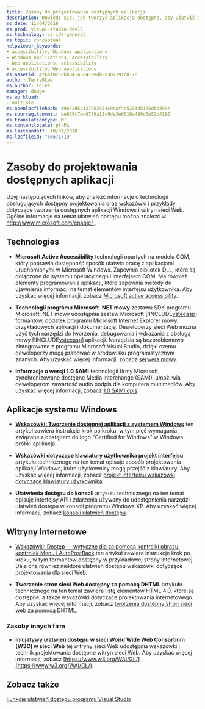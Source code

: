```yaml
---
title: Zasoby do projektowania dostępnych aplikacji
description: Dowiedz się, jak tworzyć aplikacje dostępne, aby ułatwić ich dla osób niepełnosprawnych, można użyć.
ms.date: 11/04/2016
ms.prod: visual-studio-dev15
ms.technology: vs-ide-general
ms.topic: conceptual
helpviewer_keywords:
- accessibility, Windows applications
- Windows applications, accessibility
- Web applications, accessibility
- accessibility, Web applications
ms.assetid: 426bf023-bb34-43c4-9edb-c307191c8170
author: TerryGLee
ms.author: tglee
manager: douge
ms.workload:
- multiple
ms.openlocfilehash: 19642d5a327982454c9eaf4e5233451d5dba499e
ms.sourcegitcommit: be938c7ecd756a11c9de3e6019a490d0e52b4190
ms.translationtype: MT
ms.contentlocale: pl-PL
ms.lasthandoff: 10/31/2018
ms.locfileid: "50671719"
---
```

# <a name="resources-for-designing-accessible-applications"></a>Zasoby do projektowania dostępnych aplikacji

Użyj następujących linków, aby znaleźć informacje o technologii obsługujących dostępny projektowania oraz wskazówki i przykłady dotyczące tworzenia dostępnych aplikacji Windows i witryn sieci Web. Ogólne informacje na temat ułatwień dostępu można znaleźć w [ http://www.microsoft.com/enable/ ](http://www.microsoft.com/enable/).

## <a name="technologies"></a>Technologies

* **Microsoft Active Accessibility** technologii opartych na modelu COM, który poprawia dostępność sposób ułatwia pracę z aplikacjami uruchomionymi w Microsoft Windows. Zapewnia bibliotek DLL, które są dołączone do systemu operacyjnego i interfejsem COM. Ma również elementy programowania aplikacji, które zapewnia metody do ujawnienia informacji na temat elementów interfejsu użytkownika. Aby uzyskać więcej informacji, zobacz [Microsoft active accessibility](/windows/desktop/WinAuto/microsoft-active-accessibility).

* **Technologii programu Microsoft .NET mowy** zestawu SDK programu Microsoft .NET mowy udostępnia zestaw Microsoft [!INCLUDE[vstecasp](../../code-quality/includes/vstecasp_md.md)] formantów, dodatek programu Microsoft Internet Explorer mowy, przykładowych aplikacji i dokumentację. Deweloperzy sieci Web można użyć tych narzędzi do tworzenia, debugowania i wdrażania z obsługą mowy [!INCLUDE[vstecasp](../../code-quality/includes/vstecasp_md.md)] aplikacji. Narzędzia są bezproblemowo zintegrowane z programu Microsoft Visual Studio, dzięki czemu deweloperzy mogą pracować w środowisku programistycznym znanych. Aby uzyskać więcej informacji, zobacz [serwera mowy](/previous-versions/office/developer/speech-technologies/ms950383\(v\=msdn.10\)).

* **Informacje o wersji 1.0 SAMI** technologii firmy Microsoft synchronizowane dostępne Media Interchange (SAMI), umożliwia deweloperom zawartość audio podpis dla komputera multimediów. Aby uzyskać więcej informacji, zobacz [1.0 SAMI opis](/previous-versions/windows/desktop/dnacc/understanding-sami-1.0).

## <a name="windows-applications"></a>Aplikacje systemu Windows

* **[Wskazówki: Tworzenie dostępnej aplikacji z systemem Windows](/dotnet/framework/winforms/advanced/walkthrough-creating-an-accessible-windows-based-application)**  ten artykuł zawiera instrukcje krok po kroku, w tym pięć wymagania związane z dostępem do logo "Certified for Windows" w Windows próbki aplikacja.

* **Wskazówki dotyczące klawiatury użytkownika projekt interfejsu** artykułu technicznego na ten temat opisuje sposób projektowania aplikacji Windows, które użytkownicy mogą przejść z klawiatury. Aby uzyskać więcej informacji, zobacz [projekt interfejsu wskazówki dotyczące klawiatury użytkownika](/previous-versions/windows/desktop/dnacc/guidelines-for-keyboard-user-interface-design).

* **Ułatwienia dostępu do konsoli** artykułu technicznego na ten temat opisuje interfejsy API i zdarzenia używany do udostępnienia narzędzi ułatwień dostępu w konsoli programu Windows XP. Aby uzyskać więcej informacji, zobacz [konsoli ułatwień dostępu](/previous-versions/windows/desktop/dnacc/console-accessibility).

## <a name="websites"></a>Witryny internetowe

-   [Wskazówki: Dostęp — wytyczne dla za pomocą kontrolki obrazu, kontrolek Menu i AutoPostBack](https://msdn.microsoft.com/Library/ff7b5021-48b3-46bf-921f-9fe1e0e32202) ten artykuł zawiera instrukcje krok po kroku, w tym formantów dostępny w przykładowej strony internetowej. Daje ona również niektóre ułatwień dostępu wskazówki dotyczące projektowania dla sieci Web.

-   **Tworzenie stron sieci Web dostępny za pomocą DHTML** artykułu technicznego na ten temat zawiera listę elementów HTML 4.0, które są dostępne, a także wskazówki dotyczące projektowania internetowego. Aby uzyskać więcej informacji, zobacz [tworzenia dostępny stron sieci web za pomocą DHTML](https://msdn.microsoft.com/library/ms528445.aspx).

### <a name="third-party-resources"></a>Zasoby innych firm

-   **Inicjatywy ułatwień dostępu w sieci World Wide Web Consortium (W3C) w sieci Web** tej witryny sieci Web udostępnia wskazówki i technik projektowania dostępne witryn sieci Web. Aby uzyskać więcej informacji, zobacz [https://www.w3.org/WAI/GL/](https://www.w3.org/WAI/GL/).

## <a name="see-also"></a>Zobacz także

[Funkcje ułatwień dostępu programu Visual Studio](../../ide/reference/accessibility-features-of-visual-studio.md)

